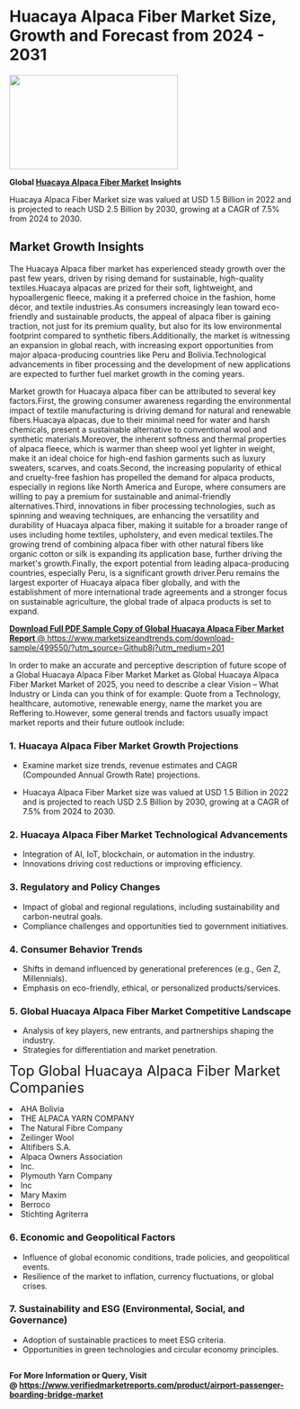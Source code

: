 <H1>Huacaya Alpaca Fiber Market Size, Growth and Forecast from 2024 - 2031</H1><img class="aligncenter size-medium wp-image-584254" src="https://thirdeyenews.in/wp-content/uploads/2024/09/Global-Market-Research-300x168.jpeg" alt="" width="300" height="168" /><p><strong>Global&nbsp;<a href="https://www.marketsizeandtrends.com/download-sample/499550/?utm_source=Github8j?utm_medium=201">Huacaya Alpaca Fiber Market</a> Insights</strong></p><p>Huacaya Alpaca Fiber Market size was valued at USD 1.5 Billion in 2022 and is projected to reach USD 2.5 Billion by 2030, growing at a CAGR of 7.5% from 2024 to 2030.</p><p><h2>Market Growth Insights</h2> <p>The Huacaya Alpaca fiber market has experienced steady growth over the past few years, driven by rising demand for sustainable, high-quality textiles.Huacaya alpacas are prized for their soft, lightweight, and hypoallergenic fleece, making it a preferred choice in the fashion, home décor, and textile industries.As consumers increasingly lean toward eco-friendly and sustainable products, the appeal of alpaca fiber is gaining traction, not just for its premium quality, but also for its low environmental footprint compared to synthetic fibers.Additionally, the market is witnessing an expansion in global reach, with increasing export opportunities from major alpaca-producing countries like Peru and Bolivia.Technological advancements in fiber processing and the development of new applications are expected to further fuel market growth in the coming years.</p> <p><a href="#"></a></p> <p>Market growth for Huacaya alpaca fiber can be attributed to several key factors.First, the growing consumer awareness regarding the environmental impact of textile manufacturing is driving demand for natural and renewable fibers.Huacaya alpacas, due to their minimal need for water and harsh chemicals, present a sustainable alternative to conventional wool and synthetic materials.Moreover, the inherent softness and thermal properties of alpaca fleece, which is warmer than sheep wool yet lighter in weight, make it an ideal choice for high-end fashion garments such as luxury sweaters, scarves, and coats.Second, the increasing popularity of ethical and cruelty-free fashion has propelled the demand for alpaca products, especially in regions like North America and Europe, where consumers are willing to pay a premium for sustainable and animal-friendly alternatives.Third, innovations in fiber processing technologies, such as spinning and weaving techniques, are enhancing the versatility and durability of Huacaya alpaca fiber, making it suitable for a broader range of uses including home textiles, upholstery, and even medical textiles.The growing trend of combining alpaca fiber with other natural fibers like organic cotton or silk is expanding its application base, further driving the market's growth.Finally, the export potential from leading alpaca-producing countries, especially Peru, is a significant growth driver.Peru remains the largest exporter of Huacaya alpaca fiber globally, and with the establishment of more international trade agreements and a stronger focus on sustainable agriculture, the global trade of alpaca products is set to expand.</p> <p><a href="#"></p><p><span class=""><strong>Download Full PDF Sample Copy of Global Huacaya Alpaca Fiber Market Report</strong> @ <a href="https://www.marketsizeandtrends.com/download-sample/499550/?utm_source=Github8j?utm_medium=201" target="_blank">https://www.marketsizeandtrends.com/download-sample/499550/?utm_source=Github8j?utm_medium=201</a></span></p><p>In order to make an accurate and perceptive description of future scope of a Global&nbsp;Huacaya Alpaca Fiber Market Market as Global&nbsp;Huacaya Alpaca Fiber Market Market of 2025, you need to describe a clear Vision &ndash; What Industry or Linda can you think of for example: Quote from a Technology, healthcare, automotive, renewable energy, name the market you are Reffering to.However, some general trends and factors usually impact market reports and their future outlook include:</p><h3>1.&nbsp;<strong>Huacaya Alpaca Fiber Market Growth Projections</strong></h3><ul><li>Examine market size trends, revenue estimates and CAGR (Compounded Annual Growth Rate) projections.</li><li><p>Huacaya Alpaca Fiber Market size was valued at USD 1.5 Billion in 2022 and is projected to reach USD 2.5 Billion by 2030, growing at a CAGR of 7.5% from 2024 to 2030.</p></li></ul><h3>2.&nbsp;<strong>Huacaya Alpaca Fiber Market Technological Advancements</strong></h3><ul><li>Integration of AI, IoT, blockchain, or automation in the industry.</li><li>Innovations driving cost reductions or improving efficiency.</li></ul><h3>3.&nbsp;<strong>Regulatory and Policy Changes</strong></h3><ul><li>Impact of global and regional regulations, including sustainability and carbon-neutral goals.</li><li>Compliance challenges and opportunities tied to government initiatives.</li></ul><h3>4.&nbsp;<strong>Consumer Behavior Trends</strong></h3><ul><li>Shifts in demand influenced by generational preferences (e.g., Gen Z, Millennials).</li><li>Emphasis on eco-friendly, ethical, or personalized products/services.</li></ul><h3>5.&nbsp;<strong>Global Huacaya Alpaca Fiber Market Competitive Landscape</strong></h3><ul><li>Analysis of key players, new entrants, and partnerships shaping the industry.</li><li>Strategies for differentiation and market penetration.</li></ul><p data-pm-slice="1 1 []"><span style="color: inherit; font-family: inherit; font-size: 25px;">Top Global Huacaya Alpaca Fiber Market Companies</span></p><div class="" data-test-id=""><p><li>AHA Bolivia</li><li> THE ALPACA YARN COMPANY</li><li> The Natural Fibre Company</li><li> Zeilinger Wool</li><li> Altifibers S.A.</li><li> Alpaca Owners Association</li><li> Inc.</li><li> Plymouth Yarn Company</li><li> Inc</li><li> Mary Maxim</li><li> Berroco</li><li> Stichting Agriterra</li></p></div><h3>6.&nbsp;<strong>Economic and Geopolitical Factors</strong></h3><ul><li>Influence of global economic conditions, trade policies, and geopolitical events.</li><li>Resilience of the market to inflation, currency fluctuations, or global crises.</li></ul><h3>7.&nbsp;<strong>Sustainability and ESG (Environmental, Social, and Governance)</strong></h3><ul><li>Adoption of sustainable practices to meet ESG criteria.</li><li>Opportunities in green technologies and circular economy principles.</li></ul><h2><strong style="font-size: 14px;">For More Information or Query, Visit @&nbsp;</strong><a style="background-color: #ffffff; font-size: 14px;" href="https://www.marketsizeandtrends.com/report/huacaya-alpaca-fiber-market/" target="_blank">https://www.verifiedmarketreports.com/product/airport-passenger-boarding-bridge-market</a></h2>